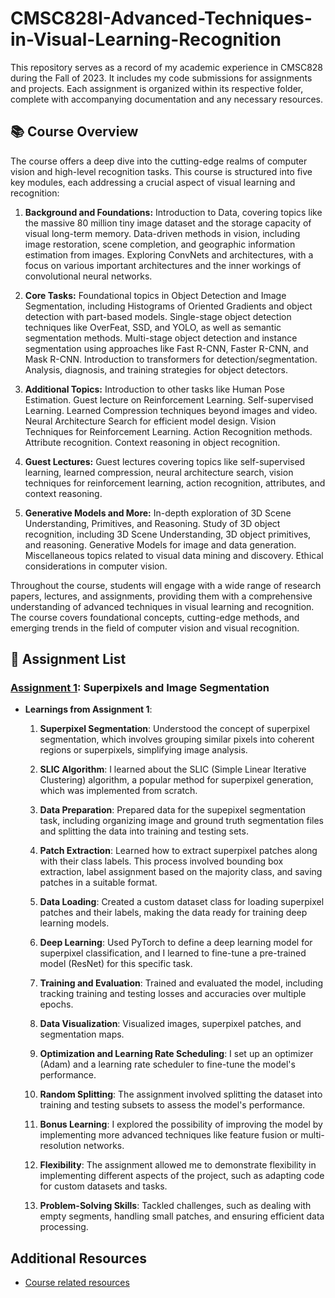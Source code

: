 # CMSC828I-Advanced-Techniques-in-Visual-Learning-Recognition
This repository serves as a record of my academic experience in CMSC828 during the Fall of 2023. It includes my code submissions for assignments and projects. Each assignment is organized within its respective folder, complete with accompanying documentation and any necessary resources.

## 📚 Course Overview
The course offers a deep dive into the cutting-edge realms of computer vision and high-level recognition tasks. This course is structured into five key modules, each addressing a crucial aspect of visual learning and recognition:

1. **Background and Foundations:** Introduction to Data, covering topics like the massive 80 million tiny image dataset and the storage capacity of visual long-term memory. Data-driven methods in vision, including image restoration, scene completion, and geographic information estimation from images. Exploring ConvNets and architectures, with a focus on various important architectures and the inner workings of convolutional neural networks.

2. **Core Tasks:** Foundational topics in Object Detection and Image Segmentation, including Histograms of Oriented Gradients and object detection with part-based models. Single-stage object detection techniques like OverFeat, SSD, and YOLO, as well as semantic segmentation methods. Multi-stage object detection and instance segmentation using approaches like Fast R-CNN, Faster R-CNN, and Mask R-CNN. Introduction to transformers for detection/segmentation. Analysis, diagnosis, and training strategies for object detectors.

4. **Additional Topics:** Introduction to other tasks like Human Pose Estimation. Guest lecture on Reinforcement Learning. Self-supervised Learning. Learned Compression techniques beyond images and video. Neural Architecture Search for efficient model design. Vision Techniques for Reinforcement Learning. Action Recognition methods. Attribute recognition. Context reasoning in object recognition.

5. **Guest Lectures:** Guest lectures covering topics like self-supervised learning, learned compression, neural architecture search, vision techniques for reinforcement learning, action recognition, attributes, and context reasoning.

6. **Generative Models and More:** In-depth exploration of 3D Scene Understanding, Primitives, and Reasoning. Study of 3D object recognition, including 3D Scene Understanding, 3D object primitives, and reasoning. Generative Models for image and data generation. Miscellaneous topics related to visual data mining and discovery. Ethical considerations in computer vision.

Throughout the course, students will engage with a wide range of research papers, lectures, and assignments, providing them with a comprehensive understanding of advanced techniques in visual learning and recognition. The course covers foundational concepts, cutting-edge methods, and emerging trends in the field of computer vision and visual recognition.


## 📄 Assignment List
### [Assignment 1](https://github.com/Rishikesh-Jadhav/CMSC828I-Advanced-Techniques-in-Visual-Learning-Recognition/tree/main/Assignment1): Superpixels and Image Segmentation

- **Learnings from Assignment 1**:

  1. **Superpixel Segmentation**: Understood the concept of superpixel segmentation, which involves grouping similar pixels into coherent regions or superpixels, simplifying image analysis.

  2. **SLIC Algorithm**: I learned about the SLIC (Simple Linear Iterative Clustering) algorithm, a popular method for superpixel generation, which was implemented from scratch.

  3. **Data Preparation**: Prepared data for the supepixel segmentation task, including organizing image and ground truth segmentation files and splitting the data into training and testing sets.

  4. **Patch Extraction**: Learned how to extract superpixel patches along with their class labels. This process involved bounding box extraction, label assignment based on the majority class, and saving patches in a suitable format.

  5. **Data Loading**: Created a custom dataset class for loading superpixel patches and their labels, making the data ready for training deep learning models.

  6. **Deep Learning**: Used PyTorch to define a deep learning model for superpixel classification, and I learned to fine-tune a pre-trained model (ResNet) for this specific task.

  7. **Training and Evaluation**: Trained and evaluated the model, including tracking training and testing losses and accuracies over multiple epochs.

  8. **Data Visualization**: Visualized images, superpixel patches, and segmentation maps.

  9. **Optimization and Learning Rate Scheduling**: I set up an optimizer (Adam) and a learning rate scheduler to fine-tune the model's performance.

  10. **Random Splitting**: The assignment involved splitting the dataset into training and testing subsets to assess the model's performance.

  11. **Bonus Learning**: I explored the possibility of improving the model by implementing more advanced techniques like feature fusion or multi-resolution networks.

  12. **Flexibility**: The assignment allowed me to demonstrate flexibility in implementing different aspects of the project, such as adapting code for custom datasets and tasks.

  13. **Problem-Solving Skills**: Tackled challenges, such as dealing with empty segments, handling small patches, and ensuring efficient data processing.


## Additional Resources
- [Course related resources](https://www.cs.umd.edu/class/fall2023/cmsc828i/)


